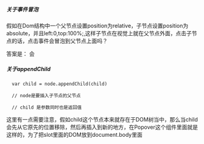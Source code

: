 ##### 关于事件冒泡

假如在Dom结构中一个父节点设置position为relative，子节点设置position为absolute，并且left:0,top:100%;,这样子节点在视觉上就在父节点外面，点击子节点的话，点击事件会冒泡到父节点上面吗？

答案是： 会


##### 关于appendChild

```
  var child = node.appendChild(child)

  // node是要插入子节点的父节点

  // child 是参数同时也是返回值

```

这里有一点需要注意，假如child这个节点本来就存在于DOM树当中，那么当child会先从它原先的位置移除，然后再插入到新的地方，在Popover这个组件里面就是这样的，为了把slot里面的DOM放到document.body里面